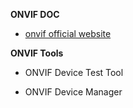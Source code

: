 **ONVIF DOC**

* [onvif official website](https://www.onvif.org/)

**ONVIF Tools**

* ONVIF Device Test Tool

* ONVIF Device Manager

